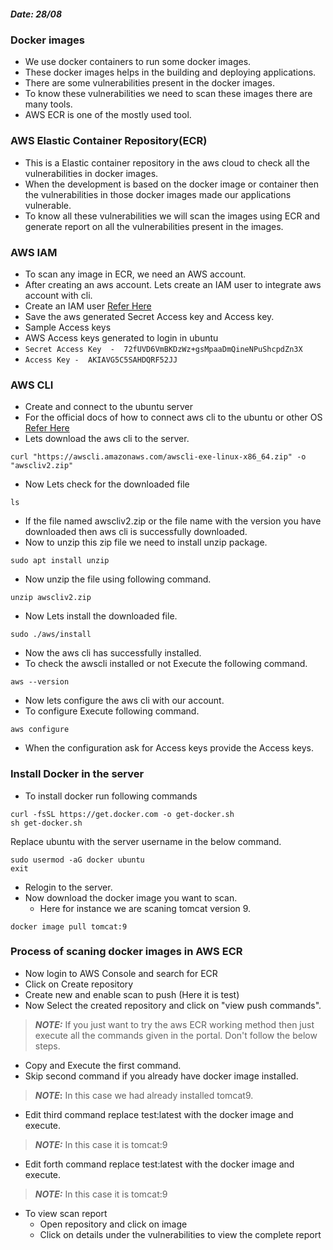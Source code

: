##### Date: 28/08
### Docker images
* We use docker containers to run some docker images.
* These docker images helps in the building and deploying applications.
* There are some vulnerabilities present in the docker images.
* To know these vulnerabilities we need to scan these images there are many tools.
* AWS ECR is one of the mostly used tool.
### AWS Elastic Container Repository(ECR)
* This is a Elastic container repository in the aws cloud to check all the vulnerabilities in  docker images.
* When the development is based on the docker image or container then the vulnerabilities in those docker images made our applications vulnerable.
* To know all these vulnerabilities we will scan the images using ECR and generate report on all the vulnerabilities present in the images.
### AWS IAM
* To scan any image in ECR, we need an AWS account.
* After creating an aws account. Lets create an IAM user to integrate aws account with cli.
* Create an IAM user [Refer Here](https://sst.dev/chapters/create-an-iam-user.html)
* Save the aws generated Secret Access key and Access key.
* Sample Access keys
* AWS Access keys generated to login in ubuntu
* ```Secret Access Key  -  72fUVD6VmBKDzWz+gsMpaaDmQineNPuShcpdZn3X```
* ```Access Key -  AKIAVG5C5SAHDQRF52JJ```
### AWS CLI
* Create and connect to the ubuntu server
* For the official docs of how to connect aws cli to the ubuntu or other OS [Refer Here](https://docs.aws.amazon.com/cli/latest/userguide/getting-started-install.html)
* Lets download the aws cli to the server.
```
curl "https://awscli.amazonaws.com/awscli-exe-linux-x86_64.zip" -o "awscliv2.zip"
```
* Now Lets check for the downloaded file
```
ls
```
* If the file named awscliv2.zip or the file name with the version you have downloaded then aws cli is successfully downloaded.
* Now to unzip this zip file we need to install unzip package.
```
sudo apt install unzip
```
* Now unzip the file using following command.
```
unzip awscliv2.zip
```
* Now Lets install the downloaded file.
```
sudo ./aws/install
```
* Now the aws cli has successfully installed.
* To check the awscli installed or not Execute the following command.
```
aws --version
```
* Now lets configure the aws cli with our account.
* To configure Execute following command.
```
aws configure
```
* When the configuration ask for Access keys provide the Access keys.
### Install Docker in the server
* To install docker run following commands
```sudo apt update
curl -fsSL https://get.docker.com -o get-docker.sh
sh get-docker.sh
```
Replace ubuntu with the server username in the below command.
```
sudo usermod -aG docker ubuntu
exit
```
* Relogin to the server.
* Now download the docker image you want to scan.
  * Here for instance we are scaning tomcat version 9.
```
docker image pull tomcat:9
```

### Process of scaning docker images in AWS ECR
* Now login to AWS Console and search for ECR
* Click on Create repository
* Create new and enable scan to push (Here it is test)
* Now Select the created repository and click on "view push commands".
> **_NOTE:_**  If you just want to try the aws ECR working method then just execute all the commands given in the portal.
> Don't follow the below steps.
* Copy and Execute the first command.
* Skip second command if you already have docker image installed.
> **_NOTE_:** In this case we had already installed tomcat9.
* Edit third command replace test:latest with the docker image and execute.
> **_NOTE:_** In this case it is tomcat:9
* Edit forth command replace test:latest with the docker image and execute.
> **_NOTE:_** In this case it is tomcat:9

* To view scan report
    * Open repository and click on image
    * Click on details under the vulnerabilities to view the complete report